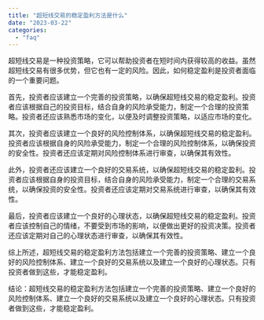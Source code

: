 ```yaml
---
title: "超短线交易的稳定盈利方法是什么"
date: "2023-03-22"
categories: 
  - "faq"
---
```


超短线交易是一种投资策略，它可以帮助投资者在短时间内获得较高的收益。虽然超短线交易有很多优势，但它也有一定的风险。因此，如何稳定盈利是投资者面临的一个重要问题。

首先，投资者应该建立一个完善的投资策略，以确保超短线交易的稳定盈利。投资者应该根据自己的投资目标，结合自身的风险承受能力，制定一个合理的投资策略。投资者还应该熟悉市场的变化，以便及时调整投资策略，以适应市场的变化。

其次，投资者应该建立一个良好的风险控制体系，以确保超短线交易的稳定盈利。投资者应该根据自身的风险承受能力，制定一个合理的风险控制体系，以确保投资的安全性。投资者还应该定期对风险控制体系进行审查，以确保其有效性。

此外，投资者还应该建立一个良好的交易系统，以确保超短线交易的稳定盈利。投资者应该根据自身的投资目标，结合自身的风险承受能力，制定一个合理的交易系统，以确保投资的安全性。投资者还应该定期对交易系统进行审查，以确保其有效性。

最后，投资者应该建立一个良好的心理状态，以确保超短线交易的稳定盈利。投资者应该控制自己的情绪，不要受到市场的影响，以便做出更好的投资决策。投资者还应该定期对自己的心理状态进行审查，以确保其有效性。

综上所述，超短线交易的稳定盈利方法包括建立一个完善的投资策略、建立一个良好的风险控制体系、建立一个良好的交易系统以及建立一个良好的心理状态。只有投资者做到这些，才能稳定盈利。

结论：超短线交易的稳定盈利方法包括建立一个完善的投资策略、建立一个良好的风险控制体系、建立一个良好的交易系统以及建立一个良好的心理状态。只有投资者做到这些，才能稳定盈利。
